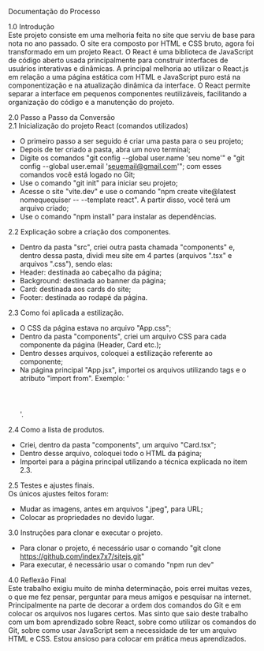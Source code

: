 Documentação do Processo

1.0 Introdução  
Este projeto consiste em uma melhoria feita no site que serviu de base para nota no ano passado. O site era composto por HTML e CSS bruto, agora foi transformado em um projeto React. O React é uma biblioteca de JavaScript de código aberto usada principalmente para construir interfaces de usuários interativas e dinâmicas. A principal melhoria ao utilizar o React.js em relação a uma página estática com HTML e JavaScript puro está na componentização e na atualização dinâmica da interface. O React permite separar a interface em pequenos componentes reutilizáveis, facilitando a organização do código e a manutenção do projeto.

2.0 Passo a Passo da Conversão  
2.1 Inicialização do projeto React (comandos utilizados)  
- O primeiro passo a ser seguido é criar uma pasta para o seu projeto;  
- Depois de ter criado a pasta, abra um novo terminal;  
- Digite os comandos "git config --global user.name 'seu nome'" e "git config --global user.email 'seuemail@gmail.com'"; com esses comandos você está logado no Git;  
- Use o comando "git init" para iniciar seu projeto;  
- Acesse o site "vite.dev" e use o comando "npm create vite@latest nomequequiser -- --template react". A partir disso, você terá um arquivo criado;  
- Use o comando "npm install" para instalar as dependências.

2.2 Explicação sobre a criação dos componentes.  
- Dentro da pasta "src", criei outra pasta chamada "components" e, dentro dessa pasta, dividi meu site em 4 partes (arquivos ".tsx" e arquivos ".css"), sendo elas:  
- Header: destinada ao cabeçalho da página;  
- Background: destinada ao banner da página;  
- Card: destinada aos cards do site;  
- Footer: destinada ao rodapé da página.

2.3 Como foi aplicada a estilização.  
- O CSS da página estava no arquivo "App.css";  
- Dentro da pasta "components", criei um arquivo CSS para cada componente da página (Header, Card etc.);  
- Dentro desses arquivos, coloquei a estilização referente ao componente;  
- Na página principal "App.jsx", importei os arquivos utilizando tags e o atributo "import from". Exemplo: '<Header></Header>'.

2.4 Como a lista de produtos.  
- Criei, dentro da pasta "components", um arquivo "Card.tsx";  
- Dentro desse arquivo, coloquei todo o HTML da página;  
- Importei para a página principal utilizando a técnica explicada no item 2.3.

2.5 Testes e ajustes finais.  
Os únicos ajustes feitos foram:  
- Mudar as imagens, antes em arquivos ".jpeg", para URL;  
- Colocar as propriedades no devido lugar.

3.0 Instruções para clonar e executar o projeto.  
- Para clonar o projeto, é necessário usar o comando "git clone https://github.com/index7x7/sitejs.git"  
- Para executar, é necessário usar o comando "npm run dev"

4.0 Reflexão Final  
Este trabalho exigiu muito de minha determinação, pois errei muitas vezes, o que me fez pensar, perguntar para meus amigos e pesquisar na internet. Principalmente na parte de decorar a ordem dos comandos do Git e em colocar os arquivos nos lugares certos. Mas sinto que saio deste trabalho com um bom aprendizado sobre React, sobre como utilizar os comandos do Git, sobre como usar JavaScript sem a necessidade de ter um arquivo HTML e CSS. Estou ansioso para colocar em prática meus aprendizados.

